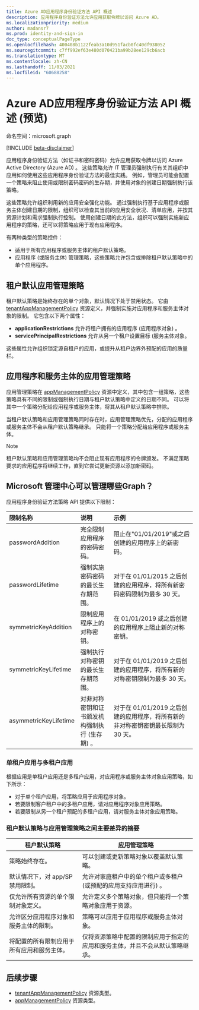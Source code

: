 ```yaml
---
title: Azure AD应用程序身份验证方法 API 概述
description: 应用程序身份验证方法允许应用获取令牌以访问 Azure AD。
ms.localizationpriority: medium
author: madansr7
ms.prod: identity-and-sign-in
doc_type: conceptualPageType
ms.openlocfilehash: 400408b1122feab3a10d951facb0fc40df938052
ms.sourcegitcommit: c7ff992ef63e480d070421ba99b28ee129cb6acb
ms.translationtype: MT
ms.contentlocale: zh-CN
ms.lasthandoff: 11/03/2021
ms.locfileid: "60688258"
---
```

# <a name="azure-ad-application-authentication-methods-api-overview-preview"></a>Azure AD应用程序身份验证方法 API 概述 (预览) 

命名空间：microsoft.graph

[!INCLUDE [beta-disclaimer](../../includes/beta-disclaimer.md)]

应用程序身份验证方法（如证书和密码密码）允许应用获取令牌以访问 Azure Active Directory (Azure AD) 。 这些策略允许 IT 管理员强制执行有关其组织中应用如何使用这些应用程序身份验证方法的最佳实践。 例如，管理员可能会配置一个策略来阻止使用或限制密码密码的生存期，并使用对象的创建日期强制执行该策略。

这些策略允许组织利用新的应用安全强化功能。 通过强制执行基于应用程序或服务主体创建日期的限制，组织可以检查其当前的应用安全状况、清单应用，并按其资源计划和需求强制执行控制。 使用创建日期的此方法，组织可以强制实施新应用程序的策略，还可以将策略应用于现有应用程序。

有两种类型的策略控件：

- 适用于所有应用程序或服务主体的租户默认策略。
- 应用程序 (或服务主体) 管理策略，这些策略允许包含或排除租户默认策略中的单个应用程序。

## <a name="tenant-default-app-management-policy"></a>租户默认应用管理策略

租户默认策略是始终存在的单个对象，默认情况下处于禁用状态。 它由 [tenantAppManagementPolicy](tenantappmanagementpolicy.md) 资源定义，并强制实施对应用程序和服务主体对象的限制。 它包含以下两个属性：

- **applicationRestrictions** 允许将租户拥有的应用程序 (应用程序对象) 。
- **servicePrincipalRestrictions** 允许从另一个租户设置目标 (服务主体对象。

这些属性允许组织锁定源自租户的应用，或提升从租户边界外预配的应用的质量栏。

## <a name="app-management-policy-for-applications-and-service-principals"></a>应用程序和服务主体的应用管理策略

应用管理策略在 [appManagementPolicy](appmanagementpolicy.md) 资源中定义，其中包含一组策略，这些策略具有不同的限制或强制执行日期与租户默认策略中定义的日期不同。 可以将其中一个策略分配给应用程序或服务主体，将其从租户默认策略中排除。

当租户默认策略和应用管理策略同时存在时，应用管理策略优先，分配的应用程序或服务主体不会从租户默认策略继承。 只能将一个策略分配给应用程序或服务主体。

> [!Note]
> 租户默认策略和应用管理策略均不会阻止现有应用程序的令牌颁发。 不满足策略要求的应用程序将继续工作，直到它尝试更新资源以添加新密码。

## <a name="what-restrictions-can-be-managed-in-microsoft-graph"></a>Microsoft 管理中心可以管理哪些Graph？

应用程序身份验证方法策略 API 提供以下限制：

| 限制名称      | 说明                                           | 示例                                                                                     |
| :--------------- | :---------------------------------------------------- | :------------------------------------------------------------------------------------------- |
| passwordAddition | 完全限制应用程序的密码密码。 | 阻止在"01/01/2019"或之后创建的应用程序上的新密码。                        |
| passwordLifetime | 强制实施密码密码的最长生存期范围。   | 对于在 01/01/2015 之后创建的应用程序，将所有新密码密码限制为最多 30 天。 |
| symmetricKeyAddition | 限制应用程序上的对称密钥。 | 在 01/01/2019 或之后创建的应用程序上阻止新的对称密钥。 |
| symmetricKeyLifetime | 强制执行对称密钥的最长生存期范围。   | 对于在 01/01/2019 之后创建的应用程序，将所有新的对称密钥限制为最多 30 天。 |
| asymmetricKeyLifetime | 对非对称密钥和证书颁发机构强制执行 (生存期) 。   | 对于在 01/01/2019 之后创建的应用程序，将所有新的非对称密钥密钥最长限制为 30 天。 |

### <a name="single-vs-multi-tenant-apps"></a>单租户应用与多租户应用

根据应用是单租户应用还是多租户应用，对应用程序或服务主体对象应用策略，如下所示：

- 对于单个租户应用，将策略应用于应用程序对象。
- 若要限制客户租户中的多租户应用，请对应用程序对象应用策略。
- 若要限制从另一个租户预配的多租户应用，请对服务主体对象应用策略。

### <a name="summary-of-key-differences-between-the-tenant-default-policy-and-app-management-policies"></a>租户默认策略与应用管理策略之间主要差异的摘要

| 租户默认策略                                                     | 应用管理策略                                                                      |
| ------------------------------------------------------------------ | --------------------------------------------------------------------------------------------------------- |
| 策略始终存在。                                              | 可以创建或更新策略对象以覆盖默认策略。                                         |
| 默认情况下，对 app/SP 禁用限制。                   | 允许对家庭租户中的单个租户或多租户 (或预配的应用支持应用进行) 。     |
| 仅允许所有资源的单个限制对象定义。| 允许定义多个策略对象，但只能将一个策略对象应用于资源。                  |
|允许区分应用程序对象和服务主体的限制。 | 策略可以应用于应用程序或服务主体对象。                             |
| 将配置的所有限制应用于所有应用和服务主体。              |  仅将资源策略中配置的限制应用于指定的应用和服务主体，并且不会从默认策略继承。 |

## <a name="next-steps"></a>后续步骤

- [tenantAppManagementPolicy](tenantappmanagementpolicy.md) 资源类型。
- [appManagementPolicy](appmanagementpolicy.md) 资源类型。
